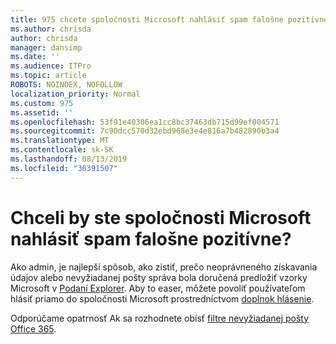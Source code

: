 ```yaml
---
title: 975 chcete spoločnosti Microsoft nahlásiť spam falošne pozitívne?
ms.author: chrisda
author: chrisda
manager: dansimp
ms.date: ''
ms.audience: ITPro
ms.topic: article
ROBOTS: NOINDEX, NOFOLLOW
localization_priority: Normal
ms.custom: 975
ms.assetid: ''
ms.openlocfilehash: 53f91e40306ea1cc8bc37463db715d99ef004571
ms.sourcegitcommit: 7c90dcc570d32ebd968e3e4e816a7b482890b3a4
ms.translationtype: MT
ms.contentlocale: sk-SK
ms.lasthandoff: 08/13/2019
ms.locfileid: "36391507"
---
```

# <a name="would-you-like-to-report-a-spam-false-positive-to-microsoft"></a>Chceli by ste spoločnosti Microsoft nahlásiť spam falošne pozitívne?

Ako admin, je najlepší spôsob, ako zistiť, prečo neoprávneného získavania údajov alebo nevyžiadanej pošty správa bola doručená predložiť vzorky Microsoft v [Podaní Explorer](https://protection.office.com/reportsubmission). Aby to easer, môžete povoliť používateľom hlásiť priamo do spoločnosti Microsoft prostredníctvom [doplnok hlásenie](https://appsource.microsoft.com/product/office/WA104381180?src=office&tab=Overview).

Odporúčame opatrnosť Ak sa rozhodnete obísť [filtre nevyžiadanej pošty Office 365](https://docs.microsoft.com/exchange/troubleshoot/antispam/cautions-against-bypassing-spam-filters).
